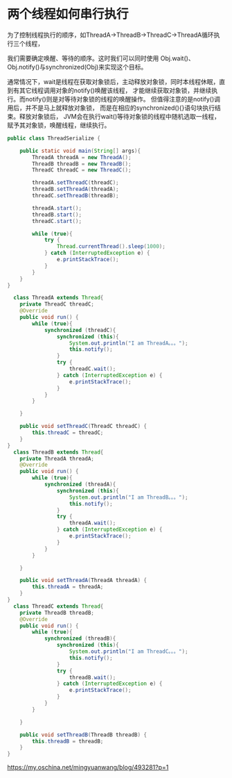 


# 两个线程如何串行执行

为了控制线程执行的顺序，如ThreadA->ThreadB->ThreadC->ThreadA循环执行三个线程，

我们需要确定唤醒、等待的顺序。这时我们可以同时使用 Obj.wait()、Obj.notify()与synchronized(Obj)来实现这个目标。


通常情况下，wait是线程在获取对象锁后，主动释放对象锁，同时本线程休眠，直到有其它线程调用对象的notify()唤醒该线程，
才能继续获取对象锁，并继续执行。而notify()则是对等待对象锁的线程的唤醒操作。
但值得注意的是notify()调用后，并不是马上就释放对象锁，
而是在相应的synchronized(){}语句块执行结束。释放对象锁后，
JVM会在执行wait()等待对象锁的线程中随机选取一线程，赋予其对象锁，唤醒线程，继续执行。

```java
public class ThreadSerialize {

    public static void main(String[] args){
        ThreadA threadA = new ThreadA();
        ThreadB threadB = new ThreadB();
        ThreadC threadC = new ThreadC();

        threadA.setThreadC(threadC);
        threadB.setThreadA(threadA);
        threadC.setThreadB(threadB);

        threadA.start();
        threadB.start();
        threadC.start();

        while (true){
            try {
                Thread.currentThread().sleep(1000);
            } catch (InterruptedException e) {
                e.printStackTrace();
            }
        }
    }
}

  class ThreadA extends Thread{
    private ThreadC threadC;
    @Override
    public void run() {
        while (true){
            synchronized (threadC){
                synchronized (this){
                    System.out.println("I am ThreadA。。。");
                    this.notify();
                }
                try {
                    threadC.wait();
                } catch (InterruptedException e) {
                    e.printStackTrace();
                }
            }
        }

    }

    public void setThreadC(ThreadC threadC) {
        this.threadC = threadC;
    }
}
  class ThreadB extends Thread{
    private ThreadA threadA;
    @Override
    public void run() {
        while (true){
            synchronized (threadA){
                synchronized (this){
                    System.out.println("I am ThreadB。。。");
                    this.notify();
                }
                try {
                    threadA.wait();
                } catch (InterruptedException e) {
                    e.printStackTrace();
                }
            }
        }

    }

    public void setThreadA(ThreadA threadA) {
        this.threadA = threadA;
    }
}
  class ThreadC extends Thread{
    private ThreadB threadB;
    @Override
    public void run() {
        while (true){
            synchronized (threadB){
                synchronized (this){
                    System.out.println("I am ThreadC。。。");
                    this.notify();
                }
                try {
                    threadB.wait();
                } catch (InterruptedException e) {
                    e.printStackTrace();
                }
            }
        }

    }

    public void setThreadB(ThreadB threadB) {
        this.threadB = threadB;
    }
}

```

<https://my.oschina.net/mingyuanwang/blog/493281?p=1>